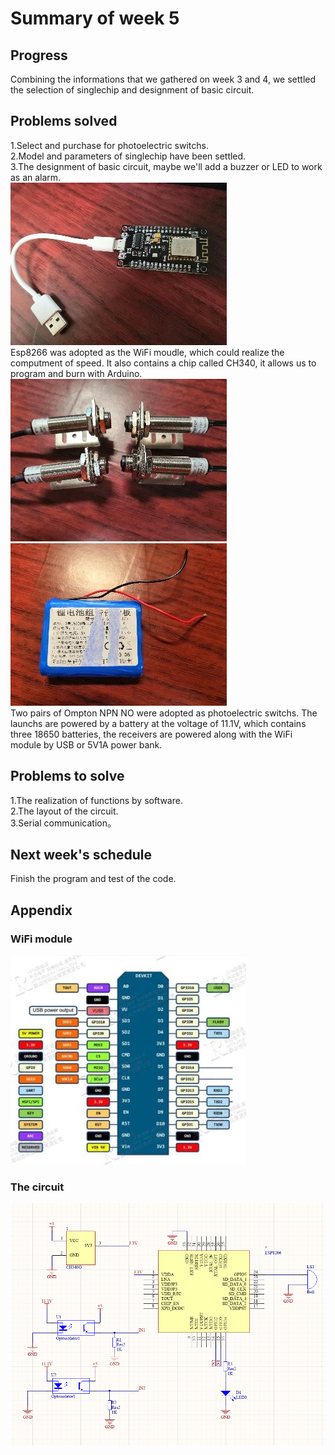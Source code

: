 # Summary of week 5
## Progress
Combining the informations that we gathered on week 3 and 4, we settled the selection of singlechip and designment of basic circuit.  
## Problems solved
1.Select and purchase for photoelectric switchs.  
2.Model and parameters of singlechip have been settled.  
3.The designment of basic circuit, maybe we'll add a buzzer or LED to work as an alarm.  
![](https://github.com/Palsival/TransducerCourseDesign/blob/Image/Esp8266.jpg)  
Esp8266 was adopted as the WiFi moudle, which could realize the computment of speed. It also contains a chip called CH340, it allows us to program and burn with Arduino.  
![](https://github.com/Palsival/TransducerCourseDesign/blob/Image/Ompton.jpg)
![](https://github.com/Palsival/TransducerCourseDesign/blob/Image/18650.jpg)  
Two pairs of Ompton NPN NO were adopted as photoelectric switchs. The launchs are powered by a battery at the voltage of 11.1V, which contains three 18650 batteries, the receivers are powered along with the WiFi module by USB or 5V1A power bank.  
## Problems to solve
1.The realization of functions by software.   
2.The layout of the circuit.  
3.Serial communication。  
## Next week's schedule
Finish the program and test of the code.  
## Appendix
### WiFi module
![](https://github.com/Palsival/TransducerCourseDesign/blob/Image/WiFiModule.jpg)
### The circuit
![](https://github.com/Palsival/TransducerCourseDesign/blob/Image/Sheet1.png)  
